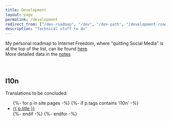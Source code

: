 ```yaml
---
title: Development
layout: page
permalink: /development
redirect_from: ["/dev-roadmap", "/dev", "/dev-path", "/development-roadmap"]
description: "Technical stuff to do"
---
```

<div>
	My personal roadmap to Internet Freedom, where <q>quitting Social Media</q> is at the top of the list, can be found <a href="https://tommi.space/path-to-internet-freedom" rel="noopener noreferrer" target="_blank" title="Tommi's path to Internet Freedom">here</a>.
</div>

<div class="blue box">
	More detailed data in the <a href="https://tommi.space/qsm" title="Notes on quitsocialmedia.club">notes</a>
</div>

<br>
<br>

## l10n

Translations to be concluded:

<ul>
{%- for p in site.pages -%}
	{%- if p.tags contains 'l10n' -%}
	<li><a href="{{ p.url }}" title="{{ p.title }}">{{ p.title }}</a></li>
	{%- endif -%}
{%- endfor -%}
</ul>